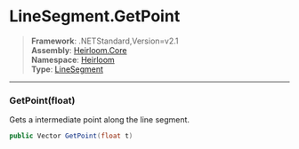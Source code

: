 # LineSegment.GetPoint

> **Framework**: .NETStandard,Version=v2.1  
> **Assembly**: [Heirloom.Core][0]  
> **Namespace**: [Heirloom][0]  
> **Type**: [LineSegment][1]  

--------------------------------------------------------------------------------

### GetPoint(float)

Gets a intermediate point along the line segment.

```cs
public Vector GetPoint(float t)
```

[0]: ../Heirloom.Core.md
[1]: Heirloom.LineSegment.md
